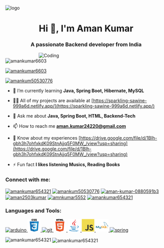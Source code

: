 ![logo](https://github.com/Amankumar654321/Amankumar654321/blob/main/Software%20Developer.png)
<h1 align="center">Hi 👋, I'm Aman Kumar</h1>
<h3 align="center">A passionate Backend developer from India</h3>


<img align="right" alt="Coding" width="400" src="https://user-images.githubusercontent.com/55389276/140866485-8fb1c876-9a8f-4d6a-98dc-08c4981eaf70.gif">



<p align="left"> <img src="https://komarev.com/ghpvc/?username=amankumar6603&label=Profile%20views&color=0e75b6&style=flat" alt="amankumar6603" /> </p>



<p align="left"> <a href="https://github.com/ryo-ma/github-profile-trophy"><img src="https://github-profile-trophy.vercel.app/?username=amankumar6603" alt="amankumar6603" /></a> </p>



<p align="left"> <a href="https://twitter.com/amankum50530776" target="blank"><img src="https://img.shields.io/twitter/follow/amankum50530776?logo=twitter&style=for-the-badge" alt="amankum50530776" /></a> </p>



- 🌱 I’m currently learning **Java, Spring Boot, Hibernate, MySQL**

- 👨‍💻 All of my projects are available at [https://sparkling-sawine-999a6d.netlify.app/](https://sparkling-sawine-999a6d.netlify.app/)

- 💬 Ask me about **Java, Spring Boot, HTML, Backend-Tech**

- 📫 How to reach me **aman.kumar24220@gmail.com**

- 📄 Know about my experiences [https://drive.google.com/file/d/1Blh-gbh3h7ohfxkdK09StnAjjq5F0MW_/view?usp=sharing](https://drive.google.com/file/d/1Blh-gbh3h7ohfxkdK09StnAjjq5F0MW_/view?usp=sharing)

- ⚡ Fun fact **I likes listening Musics, Reading Books**

<h3 align="left">Connect with me:</h3>
<p align="left">
<a href="https://codepen.io/amankumar654321" target="blank"><img align="center" src="https://raw.githubusercontent.com/rahuldkjain/github-profile-readme-generator/master/src/images/icons/Social/codepen.svg" alt="amankumar654321" height="30" width="40" /></a>
<a href="https://twitter.com/amankum50530776" target="blank"><img align="center" src="https://raw.githubusercontent.com/rahuldkjain/github-profile-readme-generator/master/src/images/icons/Social/twitter.svg" alt="amankum50530776" height="30" width="40" /></a>
<a href="https://linkedin.com/in/aman-kumar-0880591b3" target="blank"><img align="center" src="https://raw.githubusercontent.com/rahuldkjain/github-profile-readme-generator/master/src/images/icons/Social/linked-in-alt.svg" alt="aman-kumar-0880591b3" height="30" width="40" /></a>
<a href="https://instagram.com/aman2503kumar" target="blank"><img align="center" src="https://raw.githubusercontent.com/rahuldkjain/github-profile-readme-generator/master/src/images/icons/Social/instagram.svg" alt="aman2503kumar" height="30" width="40" /></a>
<a href="https://www.hackerrank.com/amnkumar5552" target="blank"><img align="center" src="https://raw.githubusercontent.com/rahuldkjain/github-profile-readme-generator/master/src/images/icons/Social/hackerrank.svg" alt="amnkumar5552" height="30" width="40" /></a>
<a href="https://www.leetcode.com/amankumar654321" target="blank"><img align="center" src="https://raw.githubusercontent.com/rahuldkjain/github-profile-readme-generator/master/src/images/icons/Social/leet-code.svg" alt="amankumar654321" height="30" width="40" /></a>
</p>

<h3 align="left">Languages and Tools:</h3>
<p align="left"> <a href="https://www.arduino.cc/" target="_blank" rel="noreferrer"> <img src="https://cdn.worldvectorlogo.com/logos/arduino-1.svg" alt="arduino" width="40" height="40"/> </a> <a href="https://www.w3schools.com/css/" target="_blank" rel="noreferrer"> <img src="https://raw.githubusercontent.com/devicons/devicon/master/icons/css3/css3-original-wordmark.svg" alt="css3" width="40" height="40"/> </a> <a href="https://git-scm.com/" target="_blank" rel="noreferrer"> <img src="https://www.vectorlogo.zone/logos/git-scm/git-scm-icon.svg" alt="git" width="40" height="40"/> </a> <a href="https://www.w3.org/html/" target="_blank" rel="noreferrer"> <img src="https://raw.githubusercontent.com/devicons/devicon/master/icons/html5/html5-original-wordmark.svg" alt="html5" width="40" height="40"/> </a> <a href="https://www.java.com" target="_blank" rel="noreferrer"> <img src="https://raw.githubusercontent.com/devicons/devicon/master/icons/java/java-original.svg" alt="java" width="40" height="40"/> </a> <a href="https://developer.mozilla.org/en-US/docs/Web/JavaScript" target="_blank" rel="noreferrer"> <img src="https://raw.githubusercontent.com/devicons/devicon/master/icons/javascript/javascript-original.svg" alt="javascript" width="40" height="40"/> </a> <a href="https://www.mysql.com/" target="_blank" rel="noreferrer"> <img src="https://raw.githubusercontent.com/devicons/devicon/master/icons/mysql/mysql-original-wordmark.svg" alt="mysql" width="40" height="40"/> </a> <a href="https://spring.io/" target="_blank" rel="noreferrer"> <img src="https://www.vectorlogo.zone/logos/springio/springio-icon.svg" alt="spring" width="40" height="40"/> </a> </p>

<p><img align="left" src="https://github-readme-stats.vercel.app/api/top-langs?username=amankumar654321&show_icons=true&locale=en&layout=compact" alt="amankumar654321" /></p>

<p>&nbsp;<img align="center" src="https://github-readme-stats.vercel.app/api?username=amankumar654321&show_icons=true&locale=en" alt="amankumar654321" /></p>
